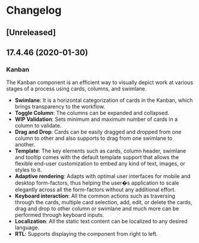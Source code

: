 # Changelog

## [Unreleased]

## 17.4.46 (2020-01-30)

### Kanban

The Kanban component is an efficient way to visually depict work at various stages of a process using cards, columns, and swimlane.


- **Swimlane**: It is a horizontal categorization of cards in the Kanban, which brings transparency to the workflow.
- **Toggle Column**: The columns can be expanded and collapsed.
- **WIP Validation**: Sets minimum and maximum number of cards in a column to validate.
- **Drag and Drop**: Cards can be easily dragged and dropped from one column to other and also supports to drag from one swimlane to another.
- **Template**: The key elements such as cards, column header, swimlane and tooltip comes with the default template support that allows the flexible end-user customization to embed any kind of text, images, or styles to it.
- **Adaptive rendering**: Adapts with optimal user interfaces for mobile and desktop form-factors, thus helping the user�s application to scale elegantly across all the form-factors without any additional effort.
- **Keyboard interaction**: All the common actions such as traversing through the cards, multiple card selection, add, edit, or delete the cards, drag and drop to other column or swimlane and much more can be performed through keyboard inputs.
- **Localization**: All the static text content can be localized to any desired language.
- **RTL**: Supports displaying the component from right to left.


